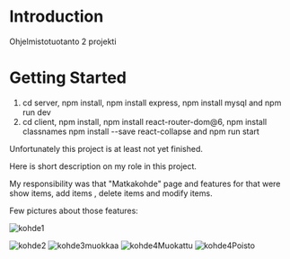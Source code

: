 # Introduction 
Ohjelmistotuotanto 2 projekti


# Getting Started
1. cd server, npm install, npm install express, npm install mysql and npm run dev
2. cd client,
npm install,
npm install react-router-dom@6,
npm install classnames
npm install --save react-collapse
and npm run start


Unfortunately this project is at least not yet finished.

Here is short description on my role in this project. 

My responsibility was that "Matkakohde" page and features for that were show items, add items  , delete items and modify items.

Few pictures about those features:




![kohde1](https://user-images.githubusercontent.com/73167289/211156049-db1eb8b5-cd86-4935-90b4-e3beffd2e706.PNG)

![kohde2](https://user-images.githubusercontent.com/73167289/211156101-8afacfe7-0ad5-46e9-b7f7-542671f77100.PNG)
![kohde3muokkaa](https://user-images.githubusercontent.com/73167289/211156106-4425e9ee-f7e8-4f44-9290-119d8a570fcf.PNG)
![kohde4Muokattu](https://user-images.githubusercontent.com/73167289/211156109-630b5fb5-a55b-4c47-bc7f-e1a7d8e8d852.PNG)
![kohde4Poisto](https://user-images.githubusercontent.com/73167289/211156114-79527936-f981-4f39-8695-756ff99d37e8.PNG)
